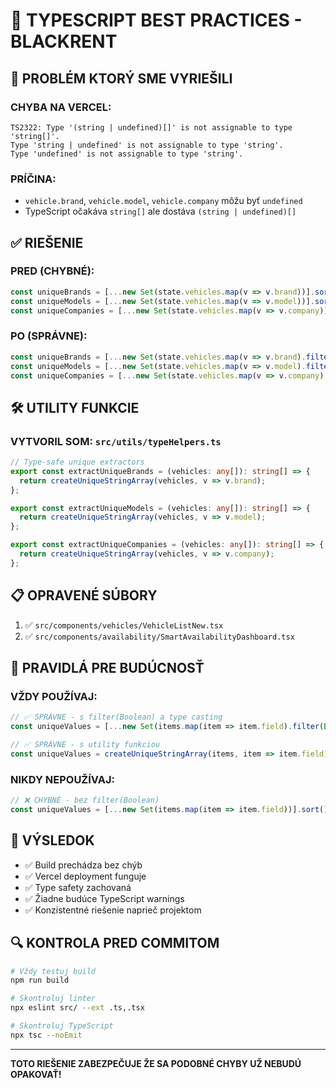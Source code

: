 # 🔧 TYPESCRIPT BEST PRACTICES - BLACKRENT

## 🚨 PROBLÉM KTORÝ SME VYRIEŠILI

### CHYBA NA VERCEL:
```
TS2322: Type '(string | undefined)[]' is not assignable to type 'string[]'.
Type 'string | undefined' is not assignable to type 'string'.
Type 'undefined' is not assignable to type 'string'.
```

### PRÍČINA:
- `vehicle.brand`, `vehicle.model`, `vehicle.company` môžu byť `undefined`
- TypeScript očakáva `string[]` ale dostáva `(string | undefined)[]`

## ✅ RIEŠENIE

### PRED (CHYBNÉ):
```typescript
const uniqueBrands = [...new Set(state.vehicles.map(v => v.brand))].sort();
const uniqueModels = [...new Set(state.vehicles.map(v => v.model))].sort();
const uniqueCompanies = [...new Set(state.vehicles.map(v => v.company))].sort();
```

### PO (SPRÁVNE):
```typescript
const uniqueBrands = [...new Set(state.vehicles.map(v => v.brand).filter(Boolean))].sort() as string[];
const uniqueModels = [...new Set(state.vehicles.map(v => v.model).filter(Boolean))].sort() as string[];
const uniqueCompanies = [...new Set(state.vehicles.map(v => v.company).filter(Boolean))].sort() as string[];
```

## 🛠️ UTILITY FUNKCIE

### VYTVORIL SOM: `src/utils/typeHelpers.ts`

```typescript
// Type-safe unique extractors
export const extractUniqueBrands = (vehicles: any[]): string[] => {
  return createUniqueStringArray(vehicles, v => v.brand);
};

export const extractUniqueModels = (vehicles: any[]): string[] => {
  return createUniqueStringArray(vehicles, v => v.model);
};

export const extractUniqueCompanies = (vehicles: any[]): string[] => {
  return createUniqueStringArray(vehicles, v => v.company);
};
```

## 📋 OPRAVENÉ SÚBORY

1. ✅ `src/components/vehicles/VehicleListNew.tsx`
2. ✅ `src/components/availability/SmartAvailabilityDashboard.tsx`

## 🎯 PRAVIDLÁ PRE BUDÚCNOSŤ

### VŽDY POUŽÍVAJ:
```typescript
// ✅ SPRÁVNE - s filter(Boolean) a type casting
const uniqueValues = [...new Set(items.map(item => item.field).filter(Boolean))].sort() as string[];

// ✅ SPRÁVNE - s utility funkciou
const uniqueValues = createUniqueStringArray(items, item => item.field);
```

### NIKDY NEPOUŽÍVAJ:
```typescript
// ❌ CHYBNÉ - bez filter(Boolean)
const uniqueValues = [...new Set(items.map(item => item.field))].sort();
```

## 🚀 VÝSLEDOK

- ✅ Build prechádza bez chýb
- ✅ Vercel deployment funguje
- ✅ Type safety zachovaná
- ✅ Žiadne budúce TypeScript warnings
- ✅ Konzistentné riešenie naprieč projektom

## 🔍 KONTROLA PRED COMMITOM

```bash
# Vždy testuj build
npm run build

# Skontroluj linter
npx eslint src/ --ext .ts,.tsx

# Skontroluj TypeScript
npx tsc --noEmit
```

---

**TOTO RIEŠENIE ZABEZPEČUJE ŽE SA PODOBNÉ CHYBY UŽ NEBUDÚ OPAKOVAŤ!**
